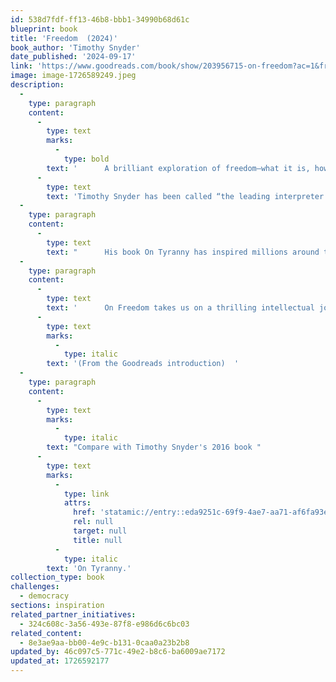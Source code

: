 ```yaml
---
id: 538d7fdf-ff13-46b8-bbb1-34990b68d61c
blueprint: book
title: 'Freedom  (2024)'
book_author: 'Timothy Snyder'
date_published: '2024-09-17'
link: 'https://www.goodreads.com/book/show/203956715-on-freedom?ac=1&from_search=true&qid=7kXTiJyGD5&rank=1'
image: image-1726589249.jpeg
description:
  -
    type: paragraph
    content:
      -
        type: text
        marks:
          -
            type: bold
        text: '      A brilliant exploration of freedom—what it is, how it’s been misunderstood, and why it’s our only chance for survival—by the acclaimed Yale historian and author of the #1 New York Times bestseller On Tyranny'
      -
        type: text
        text: 'Timothy Snyder has been called “the leading interpreter of our dark times.” As a historian, he has given us startling reinterpretations of political collapse and mass killing. As a public intellectual, he has turned that knowledge toward counsel and prediction, working against authoritarianism here and abroad. '
  -
    type: paragraph
    content:
      -
        type: text
        text: "      His book On Tyranny has inspired millions around the world to fight for freedom. Now, in this tour de force of political philosophy, he helps us see exactly what we’re fighting for.Freedom is the great American commitment, but as Snyder argues, we have lost sight of what it means—and this is leading us into crisis. Too many of us look at freedom as the absence of state We think we're free if we can do and say as we please, and protect ourselves from government overreach. But true freedom isn’t so much freedom from, as freedom to—the freedom to thrive, to take risks for futures we choose by working together. Freedom is the value that makes all other values possible."
  -
    type: paragraph
    content:
      -
        type: text
        text: '      On Freedom takes us on a thrilling intellectual journey. Drawing on the work of philosophers and political dissidents, conversations with contemporary thinkers, and his own experiences coming of age in a time of American exceptionalism, Snyder identifies the practices and attitudes—the habits of mind—that will allow us to design a government in which we and future generations can flourish. We come to appreciate the importance of traditions (championed by the right) but also the role of institutions (the purview of the left). Intimate yet ambitious, this book helps forge a new consensus rooted in a politics of abundance, generosity, and grace.   '
      -
        type: text
        marks:
          -
            type: italic
        text: '(From the Goodreads introduction)  '
  -
    type: paragraph
    content:
      -
        type: text
        marks:
          -
            type: italic
        text: "Compare with Timothy Snyder's 2016 book "
      -
        type: text
        marks:
          -
            type: link
            attrs:
              href: 'statamic://entry::eda9251c-69f9-4ae7-aa71-af6fa93e1920'
              rel: null
              target: null
              title: null
          -
            type: italic
        text: 'On Tyranny.'
collection_type: book
challenges:
  - democracy
sections: inspiration
related_partner_initiatives:
  - 324c608c-3a56-493e-87f8-e986d6c6bc03
related_content:
  - 8e3ae9aa-bb00-4e9c-b131-0caa0a23b2b8
updated_by: 46c097c5-771c-49e2-b8c6-ba6009ae7172
updated_at: 1726592177
---
```


